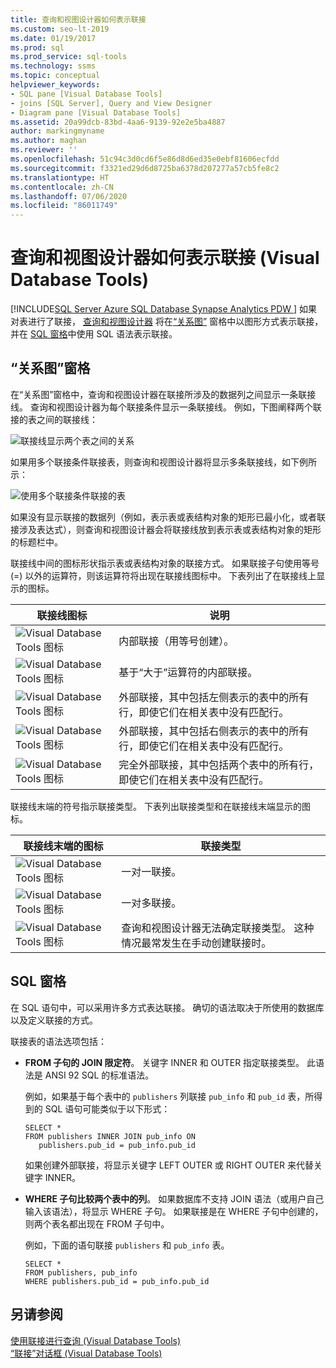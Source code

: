 ```yaml
---
title: 查询和视图设计器如何表示联接
ms.custom: seo-lt-2019
ms.date: 01/19/2017
ms.prod: sql
ms.prod_service: sql-tools
ms.technology: ssms
ms.topic: conceptual
helpviewer_keywords:
- SQL pane [Visual Database Tools]
- joins [SQL Server], Query and View Designer
- Diagram pane [Visual Database Tools]
ms.assetid: 20a99dcb-83bd-4aa6-9139-92e2e5ba4887
author: markingmyname
ms.author: maghan
ms.reviewer: ''
ms.openlocfilehash: 51c94c3d0cd6f5e86d8d6ed35e0ebf81606ecfdd
ms.sourcegitcommit: f3321ed29d6d8725ba6378d207277a57cb5fe8c2
ms.translationtype: HT
ms.contentlocale: zh-CN
ms.lasthandoff: 07/06/2020
ms.locfileid: "86011749"
---
```

# <a name="how-the-query-and-view-designer-represents-joins-visual-database-tools"></a>查询和视图设计器如何表示联接 (Visual Database Tools)
[!INCLUDE[SQL Server Azure SQL Database Synapse Analytics PDW ](../../includes/applies-to-version/sql-asdb-asdbmi-asa-pdw.md)]
如果对表进行了联接， [查询和视图设计器](../../ssms/visual-db-tools/query-and-view-designer-tools-visual-database-tools.md) 将在[“关系图”](../../ssms/visual-db-tools/diagram-pane-visual-database-tools.md) 窗格中以图形方式表示联接，并在 [SQL 窗格](../../ssms/visual-db-tools/sql-pane-visual-database-tools.md)中使用 SQL 语法表示联接。  
  
## <a name="diagram-pane"></a>“关系图”窗格  
在“关系图”窗格中，查询和视图设计器在联接所涉及的数据列之间显示一条联接线。 查询和视图设计器为每个联接条件显示一条联接线。 例如，下图阐释两个联接的表之间的联接线：  
  
![联接线显示两个表之间的关系](../../ssms/visual-db-tools/media/dv3wbig.gif "联接线显示两个表之间的关系")  
  
如果用多个联接条件联接表，则查询和视图设计器将显示多条联接线，如下例所示：  
  
![使用多个联接条件联接的表](../../ssms/visual-db-tools/media/dv3w9n1.gif "使用多个联接条件联接的表")  
  
如果没有显示联接的数据列（例如，表示表或表结构对象的矩形已最小化，或者联接涉及表达式），则查询和视图设计器会将联接线放到表示表或表结构对象的矩形的标题栏中。  
  
联接线中间的图标形状指示表或表结构对象的联接方式。 如果联接子句使用等号 (=) 以外的运算符，则该运算符将出现在联接线图标中。 下表列出了在联接线上显示的图标。  
  
|**联接线图标**|**说明**|  
|----------------------|-------------------|  
|![Visual Database Tools 图标](../../ssms/visual-db-tools/media/dv3wbih.gif "Visual Database Tools 图标")|内部联接（用等号创建）。|  
|![Visual Database Tools 图标](../../ssms/visual-db-tools/media/dv3wbii.gif "Visual Database Tools 图标")|基于“大于”运算符的内部联接。|  
|![Visual Database Tools 图标](../../ssms/visual-db-tools/media/dv3wbij.gif "Visual Database Tools 图标")|外部联接，其中包括左侧表示的表中的所有行，即使它们在相关表中没有匹配行。|  
|![Visual Database Tools 图标](../../ssms/visual-db-tools/media/dv3wbik.gif "Visual Database Tools 图标")|外部联接，其中包括右侧表示的表中的所有行，即使它们在相关表中没有匹配行。|  
|![Visual Database Tools 图标](../../ssms/visual-db-tools/media/dv3wbil.gif "Visual Database Tools 图标")|完全外部联接，其中包括两个表中的所有行，即使它们在相关表中没有匹配行。|  
  
联接线末端的符号指示联接类型。 下表列出联接类型和在联接线末端显示的图标。  
  
|**联接线末端的图标**|**联接类型**|  
|---------------------------------|--------------------|  
|![Visual Database Tools 图标](../../ssms/visual-db-tools/media/dv3wbim.gif "Visual Database Tools 图标")|一对一联接。|  
|![Visual Database Tools 图标](../../ssms/visual-db-tools/media/dv3wbin.gif "Visual Database Tools 图标")|一对多联接。|  
|![Visual Database Tools 图标](../../ssms/visual-db-tools/media/dv3wbio.gif "Visual Database Tools 图标")|查询和视图设计器无法确定联接类型。 这种情况最常发生在手动创建联接时。|  
  
## <a name="sql-pane"></a>SQL 窗格  
在 SQL 语句中，可以采用许多方式表达联接。 确切的语法取决于所使用的数据库以及定义联接的方式。  
  
联接表的语法选项包括：  
  
-   **FROM 子句的 JOIN 限定符**。   关键字 INNER 和 OUTER 指定联接类型。 此语法是 ANSI 92 SQL 的标准语法。  
  
    例如，如果基于每个表中的 `publishers` 列联接 `pub_info` 和 `pub_id` 表，所得到的 SQL 语句可能类似于以下形式：  
  
    ```  
    SELECT *  
    FROM publishers INNER JOIN pub_info ON  
       publishers.pub_id = pub_info.pub_id  
    ```  
  
    如果创建外部联接，将显示关键字 LEFT OUTER 或 RIGHT OUTER 来代替关键字 INNER。  
  
-   **WHERE 子句比较两个表中的列**。   如果数据库不支持 JOIN 语法（或用户自己输入该语法），将显示 WHERE 子句。 如果联接是在 WHERE 子句中创建的，则两个表名都出现在 FROM 子句中。  
  
    例如，下面的语句联接 `publishers` 和 `pub_info` 表。  
  
    ```  
    SELECT *  
    FROM publishers, pub_info  
    WHERE publishers.pub_id = pub_info.pub_id  
    ```  
  
## <a name="see-also"></a>另请参阅  
[使用联接进行查询 (Visual Database Tools)](../../ssms/visual-db-tools/query-with-joins-visual-database-tools.md)  
[“联接”对话框 (Visual Database Tools)](../../ssms/visual-db-tools/join-dialog-box-visual-database-tools.md)  
  

